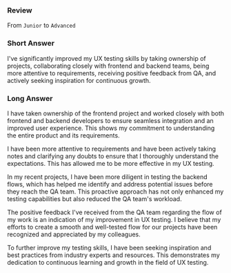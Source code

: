 ### Review

From `Junior` to `Advanced`

### Short Answer

I've significantly improved my UX testing skills by taking ownership of projects, collaborating closely with frontend and backend teams, being more attentive to requirements, receiving positive feedback from QA, and actively seeking inspiration for continuous growth.

### Long Answer

I have taken ownership of the frontend project and worked closely with both frontend and backend developers to ensure seamless integration and an improved user experience. This shows my commitment to understanding the entire product and its requirements.

I have been more attentive to requirements and have been actively taking notes and clarifying any doubts to ensure that I thoroughly understand the expectations. This has allowed me to be more effective in my UX testing.

In my recent projects, I have been more diligent in testing the backend flows, which has helped me identify and address potential issues before they reach the QA team. This proactive approach has not only enhanced my testing capabilities but also reduced the QA team's workload.

The positive feedback I've received from the QA team regarding the flow of my work is an indication of my improvement in UX testing. I believe that my efforts to create a smooth and well-tested flow for our projects have been recognized and appreciated by my colleagues.

To further improve my testing skills, I have been seeking inspiration and best practices from industry experts and resources. This demonstrates my dedication to continuous learning and growth in the field of UX testing.
